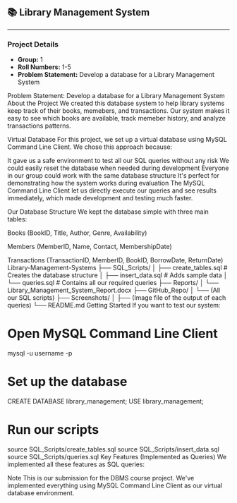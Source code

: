 
## 📚 Library Management System

---

### **Project Details**

- **Group:** 1 
- **Roll Numbers:** 1-5
- **Problem Statement:** Develop a database for a Library Management System

Problem Statement: Develop a database for a Library Management System
About the Project
We created this database system to help library systems keep track of their books, memebers, and transactions. Our system makes it easy to see which books are available, track memeber history, and analyze transactions patterns.

Virtual Database
For this project, we set up a virtual database using MySQL Command Line Client. We chose this approach because:

It gave us a safe environment to test all our SQL queries without any risk
We could easily reset the database when needed during development
Everyone in our group could work with the same database structure
It's perfect for demonstrating how the system works during evaluation
The MySQL Command Line Client let us directly execute our queries and see results immediately, which made development and testing much faster.

Our Database Structure
We kept the database simple with three main tables:

 Books (BookID, Title, Author, Genre, Availability)
 
 Members (MemberID, Name, Contact, MembershipDate)

Transactions (TransactionID, MemberID, BookID, BorrowDate, ReturnDate)
Library-Management-Systems
├── SQL_Scripts/
│   ├── create_tables.sql    # Creates the database structure
│   ├── insert_data.sql      # Adds sample data
│   └── queries.sql          # Contains all our required queries
├── Reports/
│   └── Library_Management_System_Report.docx
├── GitHub_Repo/
│   └── (All our SQL scripts)
├── Screenshots/
│   ├── (Image file of the output of each queries)
└── README.md
Getting Started
If you want to test our system:

# Open MySQL Command Line Client
mysql -u username -p

# Set up the database
CREATE DATABASE library_management;
USE library_management;

# Run our scripts
source SQL_Scripts/create_tables.sql
source SQL_Scripts/insert_data.sql
source SQL_Scripts/queries.sql
Key Features (Implemented as Queries)
We implemented all these features as SQL queries:

Note
This is our submission for the DBMS course project. We've implemented everything using MySQL Command Line Client as our virtual database environment.
